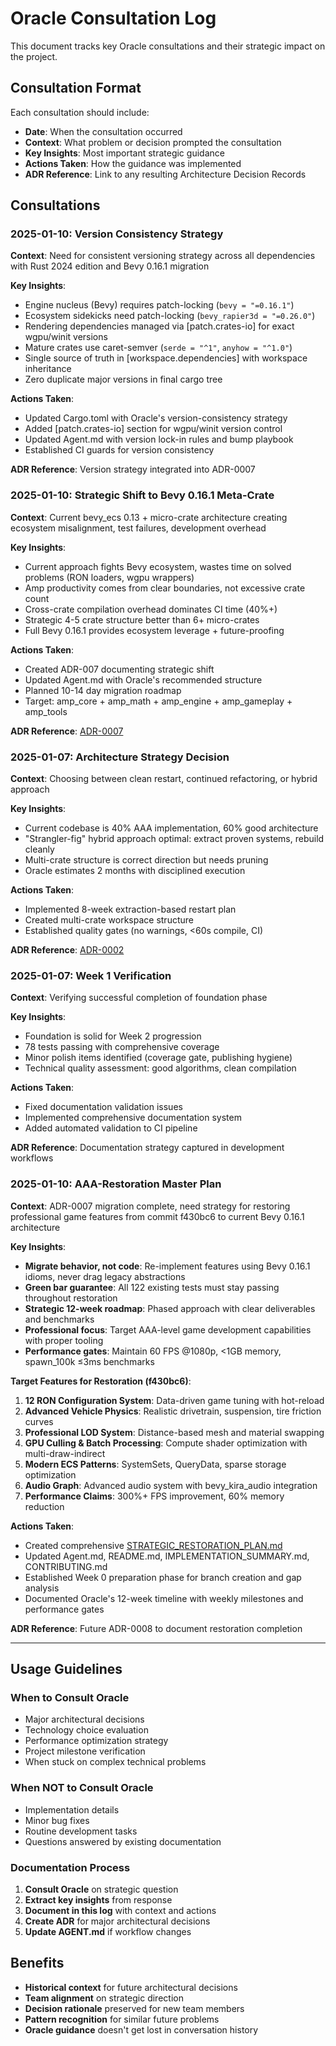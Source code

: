 # Oracle Consultation Log

This document tracks key Oracle consultations and their strategic impact on the project.

## Consultation Format

Each consultation should include:
- **Date**: When the consultation occurred
- **Context**: What problem or decision prompted the consultation
- **Key Insights**: Most important strategic guidance
- **Actions Taken**: How the guidance was implemented
- **ADR Reference**: Link to any resulting Architecture Decision Records

## Consultations

### 2025-01-10: Version Consistency Strategy
**Context**: Need for consistent versioning strategy across all dependencies with Rust 2024 edition and Bevy 0.16.1 migration

**Key Insights**:
- Engine nucleus (Bevy) requires patch-locking (`bevy = "=0.16.1"`)
- Ecosystem sidekicks need patch-locking (`bevy_rapier3d = "=0.26.0"`)
- Rendering dependencies managed via [patch.crates-io] for exact wgpu/winit versions
- Mature crates use caret-semver (`serde = "^1"`, `anyhow = "^1.0"`)
- Single source of truth in [workspace.dependencies] with workspace inheritance
- Zero duplicate major versions in final cargo tree

**Actions Taken**:
- Updated Cargo.toml with Oracle's version-consistency strategy
- Added [patch.crates-io] section for wgpu/winit version control
- Updated Agent.md with version lock-in rules and bump playbook
- Established CI guards for version consistency

**ADR Reference**: Version strategy integrated into ADR-0007

### 2025-01-10: Strategic Shift to Bevy 0.16.1 Meta-Crate
**Context**: Current bevy_ecs 0.13 + micro-crate architecture creating ecosystem misalignment, test failures, development overhead

**Key Insights**:
- Current approach fights Bevy ecosystem, wastes time on solved problems (RON loaders, wgpu wrappers)
- Amp productivity comes from clear boundaries, not excessive crate count
- Cross-crate compilation overhead dominates CI time (40%+)
- Strategic 4-5 crate structure better than 6+ micro-crates
- Full Bevy 0.16.1 provides ecosystem leverage + future-proofing

**Actions Taken**:
- Created ADR-007 documenting strategic shift
- Updated Agent.md with Oracle's recommended structure
- Planned 10-14 day migration roadmap
- Target: amp_core + amp_math + amp_engine + amp_gameplay + amp_tools

**ADR Reference**: [ADR-0007](adr/0007-strategic-shift-bevy-meta-crate.md)

### 2025-01-07: Architecture Strategy Decision
**Context**: Choosing between clean restart, continued refactoring, or hybrid approach

**Key Insights**:
- Current codebase is 40% AAA implementation, 60% good architecture
- "Strangler-fig" hybrid approach optimal: extract proven systems, rebuild cleanly
- Multi-crate structure is correct direction but needs pruning
- Oracle estimates 2 months with disciplined execution

**Actions Taken**:
- Implemented 8-week extraction-based restart plan
- Created multi-crate workspace structure
- Established quality gates (no warnings, <60s compile, CI)

**ADR Reference**: [ADR-0002](adr/0002-oracle-guided-architecture.md)

### 2025-01-07: Week 1 Verification
**Context**: Verifying successful completion of foundation phase

**Key Insights**:
- Foundation is solid for Week 2 progression
- 78 tests passing with comprehensive coverage
- Minor polish items identified (coverage gate, publishing hygiene)
- Technical quality assessment: good algorithms, clean compilation

**Actions Taken**:
- Fixed documentation validation issues
- Implemented comprehensive documentation system
- Added automated validation to CI pipeline

**ADR Reference**: Documentation strategy captured in development workflows

### 2025-01-10: AAA-Restoration Master Plan
**Context**: ADR-0007 migration complete, need strategy for restoring professional game features from commit f430bc6 to current Bevy 0.16.1 architecture

**Key Insights**:
- **Migrate behavior, not code**: Re-implement features using Bevy 0.16.1 idioms, never drag legacy abstractions
- **Green bar guarantee**: All 122 existing tests must stay passing throughout restoration
- **Strategic 12-week roadmap**: Phased approach with clear deliverables and benchmarks
- **Professional focus**: Target AAA-level game development capabilities with proper tooling
- **Performance gates**: Maintain 60 FPS @1080p, <1GB memory, spawn_100k ≤3ms benchmarks

**Target Features for Restoration (f430bc6)**:
1. **12 RON Configuration System**: Data-driven game tuning with hot-reload
2. **Advanced Vehicle Physics**: Realistic drivetrain, suspension, tire friction curves
3. **Professional LOD System**: Distance-based mesh and material swapping
4. **GPU Culling & Batch Processing**: Compute shader optimization with multi-draw-indirect
5. **Modern ECS Patterns**: SystemSets, QueryData, sparse storage optimization
6. **Audio Graph**: Advanced audio system with bevy_kira_audio integration
7. **Performance Claims**: 300%+ FPS improvement, 60% memory reduction

**Actions Taken**:
- Created comprehensive [STRATEGIC_RESTORATION_PLAN.md](STRATEGIC_RESTORATION_PLAN.md)
- Updated Agent.md, README.md, IMPLEMENTATION_SUMMARY.md, CONTRIBUTING.md
- Established Week 0 preparation phase for branch creation and gap analysis
- Documented Oracle's 12-week timeline with weekly milestones and performance gates

**ADR Reference**: Future ADR-0008 to document restoration completion

---

## Usage Guidelines

### When to Consult Oracle
- Major architectural decisions
- Technology choice evaluation
- Performance optimization strategy
- Project milestone verification
- When stuck on complex technical problems

### When NOT to Consult Oracle
- Implementation details
- Minor bug fixes
- Routine development tasks
- Questions answered by existing documentation

### Documentation Process
1. **Consult Oracle** on strategic question
2. **Extract key insights** from response
3. **Document in this log** with context and actions
4. **Create ADR** for major architectural decisions
5. **Update AGENT.md** if workflow changes

## Benefits

- **Historical context** for future architectural decisions
- **Team alignment** on strategic direction
- **Decision rationale** preserved for new team members
- **Pattern recognition** for similar future problems
- **Oracle guidance** doesn't get lost in conversation history

